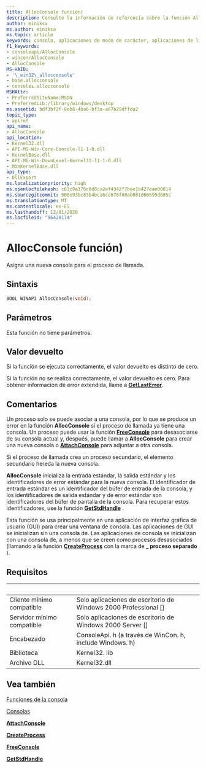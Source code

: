 ```yaml
---
title: AllocConsole función)
description: Consulte la información de referencia sobre la función AllocConsole, que asigna una nueva consola para el proceso de llamada.
author: miniksa
ms.author: miniksa
ms.topic: article
keywords: consola, aplicaciones de modo de carácter, aplicaciones de línea de comandos, aplicaciones de terminal, API de consola
f1_keywords:
- consoleapi/AllocConsole
- wincon/AllocConsole
- AllocConsole
MS-HAID:
- '\_win32\_allocconsole'
- base.allocconsole
- consoles.allocconsole
MSHAttr:
- PreferredSiteName:MSDN
- PreferredLib:/library/windows/desktop
ms.assetid: bdf3bf2f-8eb8-4ba6-bf3a-a67b29dffda2
topic_type:
- apiref
api_name:
- AllocConsole
api_location:
- Kernel32.dll
- API-MS-Win-Core-Console-l1-1-0.dll
- KernelBase.dll
- API-MS-Win-DownLevel-Kernel32-l1-1-0.dll
- MinKernelBase.dll
api_type:
- DllExport
ms.localizationpriority: high
ms.openlocfilehash: c63c9a176c0d8ca2ef4342f7bee1b427eae00014
ms.sourcegitcommit: 508e93bc83b4bca6ce678f88ab081d66b95d605c
ms.translationtype: MT
ms.contentlocale: es-ES
ms.lasthandoff: 12/01/2020
ms.locfileid: "96420174"
---
```

# <a name="allocconsole-function"></a>AllocConsole función)

Asigna una nueva consola para el proceso de llamada.

## <a name="syntax"></a>Sintaxis

```C
BOOL WINAPI AllocConsole(void);
```

## <a name="parameters"></a>Parámetros

Esta función no tiene parámetros.

## <a name="return-value"></a>Valor devuelto

Si la función se ejecuta correctamente, el valor devuelto es distinto de cero.

Si la función no se realiza correctamente, el valor devuelto es cero. Para obtener información de error extendida, llame a [**GetLastError**](https://msdn.microsoft.com/library/windows/desktop/ms679360).

## <a name="remarks"></a>Comentarios

Un proceso solo se puede asociar a una consola, por lo que se produce un error en la función **AllocConsole** si el proceso de llamada ya tiene una consola. Un proceso puede usar la función [**FreeConsole**](freeconsole.md) para desasociarse de su consola actual y, después, puede llamar a **AllocConsole** para crear una nueva consola o [**AttachConsole**](attachconsole.md) para adjuntar a otra consola.

Si el proceso de llamada crea un proceso secundario, el elemento secundario hereda la nueva consola.

**AllocConsole** inicializa la entrada estándar, la salida estándar y los identificadores de error estándar para la nueva consola. El identificador de entrada estándar es un identificador del búfer de entrada de la consola, y los identificadores de salida estándar y de error estándar son identificadores del búfer de pantalla de la consola. Para recuperar estos identificadores, use la función [**GetStdHandle**](getstdhandle.md) .

Esta función se usa principalmente en una aplicación de interfaz gráfica de usuario (GUI) para crear una ventana de consola. Las aplicaciones de GUI se inicializan sin una consola de. Las aplicaciones de consola se inicializan con una consola de, a menos que se creen como procesos desasociados (llamando a la función [**CreateProcess**](https://msdn.microsoft.com/library/windows/desktop/ms682425) con la marca de **\_ proceso separado** ).

## <a name="requirements"></a>Requisitos

| &nbsp; | &nbsp; |
|-|-|
| Cliente mínimo compatible | Solo aplicaciones de escritorio de Windows 2000 Professional \[\] |
| Servidor mínimo compatible | Solo aplicaciones de escritorio de Windows 2000 Server \[\] |
| Encabezado | ConsoleApi. h (a través de WinCon. h, include Windows. h) |
| Biblioteca | Kernel32. lib |
| Archivo DLL | Kernel32.dll |

## <a name="see-also"></a>Vea también

[Funciones de la consola](console-functions.md)

[Consolas](consoles.md)

[**AttachConsole**](attachconsole.md)

[**CreateProcess**](https://msdn.microsoft.com/library/windows/desktop/ms682425)

[**FreeConsole**](freeconsole.md)

[**GetStdHandle**](getstdhandle.md)
